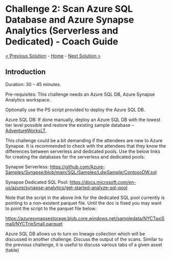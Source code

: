 # Challenge 2: Scan Azure SQL Database and Azure Synapse Analytics (Serverless and Dedicated) - Coach Guide

[< Previous Solution](./Solution1.md) - [Home](./README.md) - [Next Solution >](./Solution3.md)


## Introduction

Duration: 30 – 45 minutes.

Pre-requisites: This challenge needs an Azure SQL DB, Azure Synapse Analytics workspace.

Optionally use the PS script provided to deploy the Azure SQL DB.

Azure SQL DB: If done manually, deploy an Azure SQL DB with the lowest tier level possible and restore the existing sample database – [AdventureWorksLT](https://stpurviewfasthack.blob.core.windows.net/purviewfasthack/AzureDatabasebackup/AdventureWorksLT2019.bak).

This challenge could be a bit demanding if the attendees are new to Azure Synapse. It is recommended to check with the attendees that they know the differences between serverless and dedicated pools. Use the below links for creating the databases for the serverless and dedicated pools:

Synapse Serverless: https://github.com/Azure-Samples/Synapse/blob/main/SQL/Samples/LdwSample/ContosoDW.sql

Synapse Dedicated SQL Pool: https://docs.microsoft.com/en-us/azure/synapse-analytics/get-started-analyze-sql-pool

Note that the script in the above link for the dedicated SQL pool currently is pointing to a non-existent parquet file. Until the doc is fixed you may want to point the script to the parquet file below:

https://azuresynapsestorage.blob.core.windows.net/sampledata/NYCTaxiSmall/NYCTripSmall.parquet

Azure SQL DB allows us to turn on lineage collection which will be discussed in another challenge. Discuss the output of the scans.
Similar to the previous challenge, it is useful to discuss various tabs of a given asset (table)
